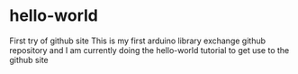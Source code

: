 # hello-world
First try of github site
This is my first arduino library exchange github repository and I am currently doing the hello-world tutorial to get use to the github site
